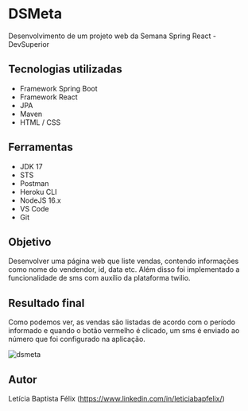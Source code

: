 # DSMeta
Desenvolvimento de um projeto web da Semana Spring React - DevSuperior

## Tecnologias utilizadas
* Framework Spring Boot
* Framework React
* JPA
* Maven
* HTML / CSS

## Ferramentas
* JDK 17
* STS
* Postman
* Heroku CLI
* NodeJS 16.x
* VS Code
* Git

## Objetivo
Desenvolver uma página web que liste vendas, contendo informações como nome do vendendor, id, data etc. Além disso foi implementado a funcionalidade
de sms com auxílio da plataforma twilio.

## Resultado final
Como podemos ver, as vendas são listadas de acordo com o período informado e quando o botão vermelho é clicado, um sms é enviado ao número que foi
configurado na aplicação.

![dsmeta](https://user-images.githubusercontent.com/71408314/179881257-45f38146-1b83-42ec-9f6a-c5a02fd1b972.png)

## Autor

Letícia Baptista Félix
(https://www.linkedin.com/in/leticiabapfelix/)


